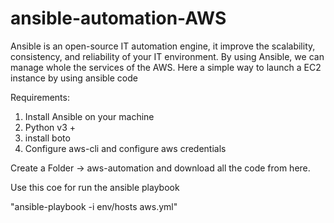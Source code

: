 # ansible-automation-AWS

  Ansible is an open-source IT automation engine, it improve the scalability, consistency, and reliability of your IT environment.
  By using Ansible, we can manage whole the services of the AWS. Here a simple way to launch a EC2 instance by using ansible code

Requirements:
1. Install Ansible on your machine
2. Python v3 +
3. install boto
4. Configure aws-cli and configure aws credentials

Create a Folder -> aws-automation and download all the code from here.

Use this coe for run the ansible playbook

 "ansible-playbook -i env/hosts aws.yml"

